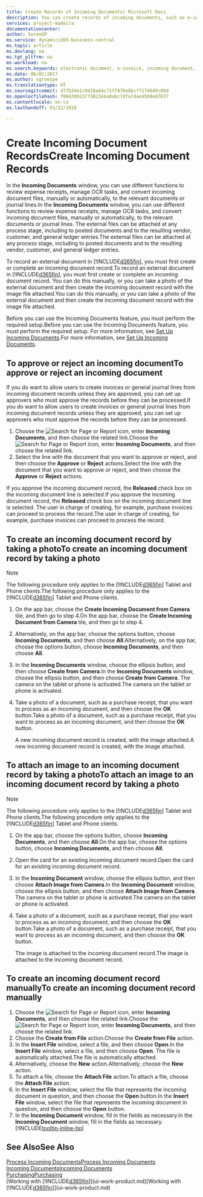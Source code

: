 ```yaml
---
title: Create Records of Incoming Documents| Microsoft Docs
description: You can create records of incoming documents, such as e-invoices, and manage OCR tasks, eCommerce, and document exchange.
services: project-madeira
documentationcenter: 
author: SorenGP
ms.service: dynamics365-business-central
ms.topic: article
ms.devlang: na
ms.tgt_pltfrm: na
ms.workload: na
ms.search.keywords: electronic document, e-invoice, incoming document, OCR, ecommerce, document exchange, import invoice
ms.date: 06/02/2017
ms.author: sgroespe
ms.translationtype: HT
ms.sourcegitcommit: d7fb34e1c9428a64c71ff47be8bcff174649c00d
ms.openlocfilehash: f80438923773822eba0abc7dfa7dae45b0e87637
ms.contentlocale: en-ca
ms.lasthandoff: 03/22/2018

---
```

# <a name="create-incoming-document-records"></a><span data-ttu-id="f8bf4-103">Create Incoming Document Records</span><span class="sxs-lookup"><span data-stu-id="f8bf4-103">Create Incoming Document Records</span></span>
<span data-ttu-id="f8bf4-104">In the **Incoming Documents** window, you can use different functions to review expense receipts, manage OCR tasks, and convert incoming document files, manually or automatically, to the relevant documents or journal lines.</span><span class="sxs-lookup"><span data-stu-id="f8bf4-104">In the **Incoming Documents** window, you can use different functions to review expense receipts, manage OCR tasks, and convert incoming document files, manually or automatically, to the relevant documents or journal lines.</span></span> <span data-ttu-id="f8bf4-105">The external files can be attached at any process stage, including to posted documents and to the resulting vendor, customer, and general ledger entries.</span><span class="sxs-lookup"><span data-stu-id="f8bf4-105">The external files can be attached at any process stage, including to posted documents and to the resulting vendor, customer, and general ledger entries.</span></span>

<span data-ttu-id="f8bf4-106">To record an external document in [!INCLUDE[d365fin](includes/d365fin_md.md)], you must first create or complete an incoming document record.</span><span class="sxs-lookup"><span data-stu-id="f8bf4-106">To record an external document in [!INCLUDE[d365fin](includes/d365fin_md.md)], you must first create or complete an incoming document record.</span></span> <span data-ttu-id="f8bf4-107">You can do this manually, or you can take a photo of the external document and then create the incoming document record with the image file attached.</span><span class="sxs-lookup"><span data-stu-id="f8bf4-107">You can do this manually, or you can take a photo of the external document and then create the incoming document record with the image file attached.</span></span>

<span data-ttu-id="f8bf4-108">Before you can use the Incoming Documents feature, you must perform the required setup.</span><span class="sxs-lookup"><span data-stu-id="f8bf4-108">Before you can use the Incoming Documents feature, you must perform the required setup.</span></span> <span data-ttu-id="f8bf4-109">For more information, see [Set Up Incoming Documents](across-how-setup-income-documents.md).</span><span class="sxs-lookup"><span data-stu-id="f8bf4-109">For more information, see [Set Up Incoming Documents](across-how-setup-income-documents.md).</span></span>

## <a name="to-approve-or-reject-an-incoming-document"></a><span data-ttu-id="f8bf4-110">To approve or reject an incoming document</span><span class="sxs-lookup"><span data-stu-id="f8bf4-110">To approve or reject an incoming document</span></span>
<span data-ttu-id="f8bf4-111">If you do want to allow users to create invoices or general journal lines from incoming document records unless they are approved, you can set up approvers who must approve the records before they can be processed.</span><span class="sxs-lookup"><span data-stu-id="f8bf4-111">If you do want to allow users to create invoices or general journal lines from incoming document records unless they are approved, you can set up approvers who must approve the records before they can be processed.</span></span>

1. <span data-ttu-id="f8bf4-112">Choose the ![Search for Page or Report](media/ui-search/search_small.png "Search for Page or Report icon") icon, enter **Incoming Documents**, and then choose the related link.</span><span class="sxs-lookup"><span data-stu-id="f8bf4-112">Choose the ![Search for Page or Report](media/ui-search/search_small.png "Search for Page or Report icon") icon, enter **Incoming Documents**, and then choose the related link.</span></span>
2. <span data-ttu-id="f8bf4-113">Select the line with the document that you want to approve or reject, and then choose the **Approve** or **Reject** actions.</span><span class="sxs-lookup"><span data-stu-id="f8bf4-113">Select the line with the document that you want to approve or reject, and then choose the **Approve** or **Reject** actions.</span></span>

<span data-ttu-id="f8bf4-114">If you approve the incoming document record, the **Released** check box on the incoming document line is selected.</span><span class="sxs-lookup"><span data-stu-id="f8bf4-114">If you approve the incoming document record, the **Released** check box on the incoming document line is selected.</span></span> <span data-ttu-id="f8bf4-115">The user in charge of creating, for example, purchase invoices can proceed to process the record.</span><span class="sxs-lookup"><span data-stu-id="f8bf4-115">The user in charge of creating, for example, purchase invoices can proceed to process the record.</span></span>

## <a name="to-create-an-incoming-document-record-by-taking-a-photo"></a><span data-ttu-id="f8bf4-116">To create an incoming document record by taking a photo</span><span class="sxs-lookup"><span data-stu-id="f8bf4-116">To create an incoming document record by taking a photo</span></span>
> [!NOTE]  
>   <span data-ttu-id="f8bf4-117">The following procedure only applies to the [!INCLUDE[d365fin](includes/d365fin_md.md)] Tablet and Phone clients.</span><span class="sxs-lookup"><span data-stu-id="f8bf4-117">The following procedure only applies to the [!INCLUDE[d365fin](includes/d365fin_md.md)] Tablet and Phone clients.</span></span>

1. <span data-ttu-id="f8bf4-118">On the app bar, choose the **Create Incoming Document from Camera** tile, and then go to step 4.</span><span class="sxs-lookup"><span data-stu-id="f8bf4-118">On the app bar, choose the **Create Incoming Document from Camera** tile, and then go to step 4.</span></span>
2. <span data-ttu-id="f8bf4-119">Alternatively, on the app bar, choose the options button, choose **Incoming Documents**, and then choose **All**.</span><span class="sxs-lookup"><span data-stu-id="f8bf4-119">Alternatively, on the app bar, choose the options button, choose **Incoming Documents**, and then choose **All**.</span></span>
3. <span data-ttu-id="f8bf4-120">In the **Incoming Documents** window, choose the ellipsis button, and then choose **Create from Camera**.</span><span class="sxs-lookup"><span data-stu-id="f8bf4-120">In the **Incoming Documents** window, choose the ellipsis button, and then choose **Create from Camera**.</span></span> <span data-ttu-id="f8bf4-121">The camera on the tablet or phone is activated.</span><span class="sxs-lookup"><span data-stu-id="f8bf4-121">The camera on the tablet or phone is activated.</span></span>
4. <span data-ttu-id="f8bf4-122">Take a photo of a document, such as a purchase receipt, that you want to process as an incoming document, and then choose the **OK** button.</span><span class="sxs-lookup"><span data-stu-id="f8bf4-122">Take a photo of a document, such as a purchase receipt, that you want to process as an incoming document, and then choose the **OK** button.</span></span>

    <span data-ttu-id="f8bf4-123">A new incoming document record is created, with the image attached.</span><span class="sxs-lookup"><span data-stu-id="f8bf4-123">A new incoming document record is created, with the image attached.</span></span>

## <a name="to-attach-an-image-to-an-incoming-document-record-by-taking-a-photo"></a><span data-ttu-id="f8bf4-124">To attach an image to an incoming document record by taking a photo</span><span class="sxs-lookup"><span data-stu-id="f8bf4-124">To attach an image to an incoming document record by taking a photo</span></span>
> [!NOTE]  
>   <span data-ttu-id="f8bf4-125">The following procedure only applies to the [!INCLUDE[d365fin](includes/d365fin_md.md)] Tablet and Phone clients.</span><span class="sxs-lookup"><span data-stu-id="f8bf4-125">The following procedure only applies to the [!INCLUDE[d365fin](includes/d365fin_md.md)] Tablet and Phone clients.</span></span>

1. <span data-ttu-id="f8bf4-126">On the app bar, choose the options button, choose **Incoming Documents**, and then choose **All**.</span><span class="sxs-lookup"><span data-stu-id="f8bf4-126">On the app bar, choose the options button, choose **Incoming Documents**, and then choose **All**.</span></span>
2. <span data-ttu-id="f8bf4-127">Open the card for an existing incoming document record.</span><span class="sxs-lookup"><span data-stu-id="f8bf4-127">Open the card for an existing incoming document record.</span></span>
3. <span data-ttu-id="f8bf4-128">In the **Incoming Document** window, choose the ellipsis button, and then choose **Attach Image from Camera**.</span><span class="sxs-lookup"><span data-stu-id="f8bf4-128">In the **Incoming Document** window, choose the ellipsis button, and then choose **Attach Image from Camera**.</span></span> <span data-ttu-id="f8bf4-129">The camera on the tablet or phone is activated.</span><span class="sxs-lookup"><span data-stu-id="f8bf4-129">The camera on the tablet or phone is activated.</span></span>
4. <span data-ttu-id="f8bf4-130">Take a photo of a document, such as a purchase receipt, that you want to process as an incoming document, and then choose the **OK** button.</span><span class="sxs-lookup"><span data-stu-id="f8bf4-130">Take a photo of a document, such as a purchase receipt, that you want to process as an incoming document, and then choose the **OK** button.</span></span>

    <span data-ttu-id="f8bf4-131">The image is attached to the incoming document record.</span><span class="sxs-lookup"><span data-stu-id="f8bf4-131">The image is attached to the incoming document record.</span></span>

## <a name="to-create-an-incoming-document-record-manually"></a><span data-ttu-id="f8bf4-132">To create an incoming document record manually</span><span class="sxs-lookup"><span data-stu-id="f8bf4-132">To create an incoming document record manually</span></span>
1. <span data-ttu-id="f8bf4-133">Choose the ![Search for Page or Report](media/ui-search/search_small.png "Search for Page or Report icon") icon, enter **Incoming Documents**, and then choose the related link.</span><span class="sxs-lookup"><span data-stu-id="f8bf4-133">Choose the ![Search for Page or Report](media/ui-search/search_small.png "Search for Page or Report icon") icon, enter **Incoming Documents**, and then choose the related link.</span></span>
2. <span data-ttu-id="f8bf4-134">Choose the **Create from File** action.</span><span class="sxs-lookup"><span data-stu-id="f8bf4-134">Choose the **Create from File** action.</span></span>  
3. <span data-ttu-id="f8bf4-135">In the **Insert File** window, select a file, and then choose **Open**.</span><span class="sxs-lookup"><span data-stu-id="f8bf4-135">In the **Insert File** window, select a file, and then choose **Open**.</span></span> <span data-ttu-id="f8bf4-136">The file is automatically attached.</span><span class="sxs-lookup"><span data-stu-id="f8bf4-136">The file is automatically attached.</span></span>
4. <span data-ttu-id="f8bf4-137">Alternatively, choose the **New** action.</span><span class="sxs-lookup"><span data-stu-id="f8bf4-137">Alternatively, choose the **New** action.</span></span>
5. <span data-ttu-id="f8bf4-138">To attach a file, choose the **Attach File** action.</span><span class="sxs-lookup"><span data-stu-id="f8bf4-138">To attach a file, choose the **Attach File** action.</span></span>
6. <span data-ttu-id="f8bf4-139">In the **Insert File** window, select the file that represents the incoming document in question, and then choose the **Open** button.</span><span class="sxs-lookup"><span data-stu-id="f8bf4-139">In the **Insert File** window, select the file that represents the incoming document in question, and then choose the **Open** button.</span></span>
7. <span data-ttu-id="f8bf4-140">In the **Incoming Document** window, fill in the fields as necessary.</span><span class="sxs-lookup"><span data-stu-id="f8bf4-140">In the **Incoming Document** window, fill in the fields as necessary.</span></span> [!INCLUDE[tooltip-inline-tip](includes/tooltip-inline-tip_md.md)]

## <a name="see-also"></a><span data-ttu-id="f8bf4-141">See Also</span><span class="sxs-lookup"><span data-stu-id="f8bf4-141">See Also</span></span>
[<span data-ttu-id="f8bf4-142">Process Incoming Documents</span><span class="sxs-lookup"><span data-stu-id="f8bf4-142">Process Incoming Documents</span></span>](across-process-income-documents.md)  
[<span data-ttu-id="f8bf4-143">Incoming Documents</span><span class="sxs-lookup"><span data-stu-id="f8bf4-143">Incoming Documents</span></span>](across-income-documents.md)  
[<span data-ttu-id="f8bf4-144">Purchasing</span><span class="sxs-lookup"><span data-stu-id="f8bf4-144">Purchasing</span></span>](purchasing-manage-purchasing.md)  
<span data-ttu-id="f8bf4-145">[Working with [!INCLUDE[d365fin](includes/d365fin_md.md)]](ui-work-product.md)</span><span class="sxs-lookup"><span data-stu-id="f8bf4-145">[Working with [!INCLUDE[d365fin](includes/d365fin_md.md)]](ui-work-product.md)</span></span>

